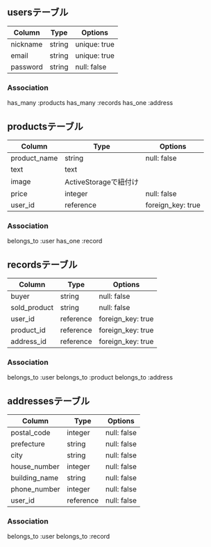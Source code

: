 ## usersテーブル

|Column   |Type  |Options     |
|---------|------|------------|
|nickname |string|unique: true|
|email    |string|unique: true|
|password |string|null: false |



### Association
has_many :products
has_many :records
has_one :address





## productsテーブル

|Column      |Type      |Options           |
|------------|----------|------------------|
|product_name|string    |null: false       |
|text        |text      |                  |
|image       |ActiveStorageで紐付け         |
|price       |integer   |null: false       |
|user_id     |reference | foreign_key: true|


### Association
belongs_to :user
has_one :record

## recordsテーブル

|Column      |Type      |Options           |
|------------|----------|------------------|
|buyer       |string    |null: false       |
|sold_product|string    |null: false       |
|user_id     |reference |foreign_key: true |
|product_id  |reference |foreign_key: true |
|address_id  |reference |foreign_key: true |

### Association
belongs_to :user
belongs_to :product
belongs_to :address

## addressesテーブル

|Column        |Type      |Options     |
|--------------|----------|------------|
|postal_code   |integer   |null: false |
|prefecture    |string    |null: false |
|city          |string    |null: false |
|house_number  |integer   |null: false |
|building_name |string    |null: false |
|phone_number  |integer   |null: false |
|user_id       |reference |null: false |


### Association
belongs_to :user
belongs_to :record